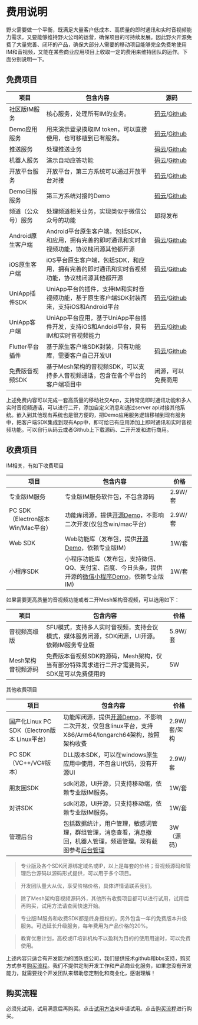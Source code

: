 # 费用说明
野火需要做一个平衡，既满足大量客户低成本、高质量的即时通讯和实时音视频能力需求，又要能够维持野火公司的运营，确保项目的可持续发展。因此野火开源免费了大量完善、闭环的产品，确保大部分人需要的移动项目能够完全免费地使用IM和音视频，又能在某些商业应用项目上收取一定的费用来维持团队的运作。下面分别说明一下。

## 免费项目
| 项目 | 包含内容 | 源码 |
| ------ | ------ | ------ |
| 社区版IM服务 | 核心服务，处理所有IM的业务。| [码云](https://gitee.com/wfchat/im-server)/[Github](https://github.com/wildfirechat/im-server) |
| Demo应用服务 | 用来演示登录换取IM token，可以直接使用，也可移植到已有服务。 | [码云](https://gitee.com/wfchat/app_server)/[Github](https://github.com/wildfirechat/app_server) |
| 推送服务 | 处理推送业务 | [码云](https://gitee.com/wfchat/push_server)/[Github](https://github.com/wildfirechat/push_server) |
| 机器人服务 | 演示自动应答功能 | [码云](https://gitee.com/wfchat/robot_server)/[Github](https://github.com/wildfirechat/robot_server) |
| 开放平台服务 | 开放平台，第三方系统可以通过开放平台对接 | [码云](https://gitee.com/wfchat/open-platform)/[Github](https://github.com/wildfirechat/open-platform) |
| Demo日报服务 | 第三方系统对接的Demo | [码云](https://gitee.com/wfchat/daily-report)/[Github](https://github.com/wildfirechat/daily-report) |
| 频道（公众号）服务 | 处理频道相关业务，实现类似于微信公众号的功能 | 即将发布 |
| Android原生客户端 | Android平台原生客户端，包括SDK，和应用，拥有完善的即时通讯和实时音视频功能，协议栈闭源其他都开源 | [码云](https://gitee.com/wfchat/android-chat)/[Github](https://github.com/wildfirechat/android-chat) |
| iOS原生客户端 | iOS平台原生客户端，包括SDK，和应用，拥有完善的即时通讯和实时音视频功能，协议栈闭源其他都开源 | [码云](https://gitee.com/wfchat/ios-chat)/[Github](https://github.com/wildfirechat/ios-chat) |
| UniApp插件SDK | UniApp平台的插件，支持IM和实时音视频功能，基于原生客户端SDK封装而来，支持iOS和Android平台 | [码云](https://gitee.com/wfchat/uni-wfc-client)/[Github](https://github.com/wildfirechat/uni-wfc-client) |
| UniApp客户端 | UniApp平台应用，基于UniApp平台插件开发，支持iOS和Andoid平台，具有IM和实时音视频能力 | [码云](https://gitee.com/wfchat/uni-chat)/[Github](https://github.com/wildfirechat/uni-chat) |
| Flutter平台插件 | 基于原生客户端SDK封装，只有功能库，需要客户自己开发UI | [码云](https://gitee.com/wfchat/flutter_imclient)/[Github](https://github.com/wildfirechat/flutter_imclient) |
| 免费版音视频SDK | 基于Mesh架构的音视频SDK，可以支持多人音视频通话，包含在各个平台的客户端项目中 | 闭源，可以免费商用 |

上述免费内容可以完成一套高质量的移动社交App，支持常见即时通讯功能和多人实时音视频通话，可以进行二开，添加自定义消息和通过server api对接其他系统。嵌入到其他现有系统也是很方便的，把Demo应用服务逻辑移植到现有服务中，把客户端SDK集成到现有App中，即可给已有应用添加上即时通讯和实时音视频功能。可以自行从码云或者Github上下载源码、二开开发和进行商用。

## 收费项目
IM相关，有如下收费项目

| 项目 | 包含内容 | 价格 |
| ------ | ------ | ------ |
| 专业版IM服务 | 专业版IM服务软件包，不包含源码 | 2.9W/套 |
| PC SDK（Electron版本 Win/Mac平台） | 功能库闭源，提供[开源Demo](https://github.com/wildfirechat/vue-pc-chat)，不影响二次开发(仅包含win/mac平台) | 2.9W/套 |
| Web SDK | Web功能库（发布包，提供[开源Demo](https://github.com/wildfirechat/web-chat)，依赖专业版IM） | 1W/套 |
| 小程序SDK | 小程序功能库（发布包，支持微信、QQ、支付宝、百度、今日头条，提供开源的[微信小程序Demo](https://github.com/wildfirechat/wx-chat)，依赖专业版IM) | 1W/套 |

如果需要更高质量的音视频功能或者二开Mesh架构音视频，可以选用如下：

| 项目 | 包含内容 | 价格 |
| ------ | ------ | ------ |
| 音视频高级版 | SFU模式，支持多人实时音视频，支持会议模式，媒体服务闭源，SDK闭源，UI开源。依赖IM服务专业版 | 5.9W/套
| Mesh架构音视频源码 | 免费版本音视频SDK的源码，Mesh架构，仅当有部分特殊需求进行二开才需要购买，SDK是可以免费使用的 | 5W

其他收费项目

| 项目 | 包含内容 | 价格 |
| ------ | ------ | ------ |
| 国产化Linux PC SDK（Electron版本 Linux平台） | 功能库闭源，提供[开源Demo](https://github.com/wildfirechat/vue-pc-chat)，不影响二次开发，仅包含linux平台，支持X86/Arm64/longarch64架构，按照架构收费 | 2.9W/套/架构 |
| PC SDK（VC++/VC#版本） | DLL版本SDK，可以在windows原生应用中使用，不包含UI代码，没有开源UI | 2.9W/套 |
| 朋友圈SDK | sdk闭源，UI开源，只支持移动端，依赖专业版IM服务。 | 1W/套 |
| 对讲SDK | sdk闭源，UI开源，只支持移动端，依赖专业版IM服务。 | 1W/套 |
| 管理后台 | 包括数据统计，用户管理，敏感词管理，群组管理，消息查看，消息撤回，机器人管理，频道管理。现有截图参考[后台管理](https://github.com/wildfirechat/admin/blob/master/README.md) | 3W（源码） |

> 专业版及各个SDK闭源绑定域名或IP，以上是每套的价格；音视频源码和管理后台源码以源码形式提供，可以用于多个项目。

> 开发团队量大从优，享受阶梯价格，具体详情请联系我们。

> 除了Mesh架构音视频源码外，其他所有收费项目都可以进行试用，试用后再购买，试用方法请查阅快速开始。

> 专业版IM服务和收费SDK都是终身授权的，另外包含一年的免费版本升级服务。可选延长升级服务，每年费用为产品价格的20%。

> 教育优惠计划，高校或IT培训机构不以盈利为目的的使用用途时，可以免费使用。

上述内容只适合有开发能力的团队或公司，我们提供技术github和bbs支持，购买方式参考[购买流程](../faq/buy.md)。我们不提供定制开发工作和产品商业化服务，如果您没有开发能力，就需要找个开发团队来帮助您定制化和商业化，感谢理解！

## 购买流程
必须先试用，试用满意后再购买。点击[试用方法](../trial/README.md)来申请试用。点击[购买流程](../faq/buy.md)进行购买。